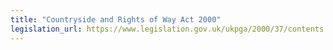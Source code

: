 ```yaml
---
title: "Countryside and Rights of Way Act 2000"
legislation_url: https://www.legislation.gov.uk/ukpga/2000/37/contents
---
```

